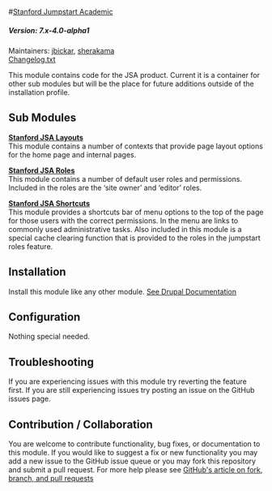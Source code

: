 #[Stanford Jumpstart Academic](https://github.com/SU-SWS/stanford_jumpstart_academic)
##### Version: 7.x-4.0-alpha1

Maintainers: [jbickar](https://github.com/jbickar), [sherakama](https://github.com/sherakama)   
[Changelog.txt](CHANGELOG.txt)

This module contains code for the JSA product. Current it is a container for other sub modules but will be the place for future additions outside of the installation profile.


Sub Modules
---

**[Stanford JSA Layouts](modules/stanford_jsa_layouts)**   
This module contains a number of contexts that provide page layout options for the home page and internal pages.

**[Stanford JSA Roles](modules/stanford_jsa_roles)**   
This module contains a number of default user roles and permissions. Included in the roles are the ‘site owner’ and ‘editor’ roles.

**[Stanford JSA Shortcuts](modules/stanford_jsa_shortcuts)**   
This module provides a shortcuts bar of menu options to the top of the page for those users with the correct permissions. In the menu are links to commonly used administrative tasks. Also included in this module is a special cache clearing function that is provided to the roles in the jumpstart roles feature. 


Installation
---

Install this module like any other module. [See Drupal Documentation](https://drupal.org/documentation/install/modules-themes/modules-7)

Configuration
---

Nothing special needed.

Troubleshooting
---

If you are experiencing issues with this module try reverting the feature first. If you are still experiencing issues try posting an issue on the GitHub issues page.

Contribution / Collaboration
---

You are welcome to contribute functionality, bug fixes, or documentation to this module. If you would like to suggest a fix or new functionality you may add a new issue to the GitHub issue queue or you may fork this repository and submit a pull request. For more help please see [GitHub's article on fork, branch, and pull requests](https://help.github.com/articles/using-pull-requests)
